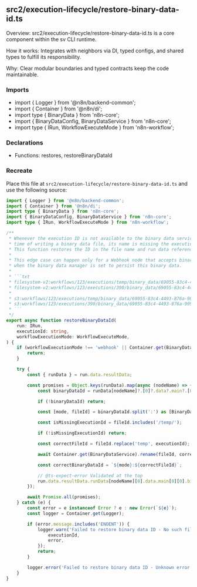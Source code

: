 ## src2/execution-lifecycle/restore-binary-data-id.ts

Overview: src2/execution-lifecycle/restore-binary-data-id.ts is a core component within the sv CLI runtime.

How it works: Integrates with neighbors via DI, typed configs, and shared types to fulfill its responsibility.

Why: Clear modular boundaries and typed contracts keep the code maintainable.

### Imports

- import { Logger } from '@n8n/backend-common';
- import { Container } from '@n8n/di';
- import type { BinaryData } from 'n8n-core';
- import { BinaryDataConfig, BinaryDataService } from 'n8n-core';
- import type { IRun, WorkflowExecuteMode } from 'n8n-workflow';

### Declarations

- Functions: restores, restoreBinaryDataId

### Recreate

Place this file at `src2/execution-lifecycle/restore-binary-data-id.ts` and use the following source:

```ts
import { Logger } from '@n8n/backend-common';
import { Container } from '@n8n/di';
import type { BinaryData } from 'n8n-core';
import { BinaryDataConfig, BinaryDataService } from 'n8n-core';
import type { IRun, WorkflowExecuteMode } from 'n8n-workflow';

/**
 * Whenever the execution ID is not available to the binary data service at the
 * time of writing a binary data file, its name is missing the execution ID.
 * This function restores the ID in the file name and run data reference.
 *
 * This edge case can happen only for a Webhook node that accepts binary data,
 * when the binary data manager is set to persist this binary data.
 *
 * ```txt
 * filesystem-v2:workflows/123/executions/temp/binary_data/69055-83c4-4493-876a-9092c4708b9b ->
 * filesystem-v2:workflows/123/executions/390/binary_data/69055-83c4-4493-876a-9092c4708b9b
 *
 * s3:workflows/123/executions/temp/binary_data/69055-83c4-4493-876a-9092c4708b9b ->
 * s3:workflows/123/executions/390/binary_data/69055-83c4-4493-876a-9092c4708b9b
 * ```
 */
export async function restoreBinaryDataId(
	run: IRun,
	executionId: string,
	workflowExecutionMode: WorkflowExecuteMode,
) {
	if (workflowExecutionMode !== 'webhook' || Container.get(BinaryDataConfig).mode === 'default') {
		return;
	}

	try {
		const { runData } = run.data.resultData;

		const promises = Object.keys(runData).map(async (nodeName) => {
			const binaryDataId = runData[nodeName]?.[0]?.data?.main?.[0]?.[0]?.binary?.data?.id;

			if (!binaryDataId) return;

			const [mode, fileId] = binaryDataId.split(':') as [BinaryData.StoredMode, string];

			const isMissingExecutionId = fileId.includes('/temp/');

			if (!isMissingExecutionId) return;

			const correctFileId = fileId.replace('temp', executionId);

			await Container.get(BinaryDataService).rename(fileId, correctFileId);

			const correctBinaryDataId = `${mode}:${correctFileId}`;

			// @ts-expect-error Validated at the top
			run.data.resultData.runData[nodeName][0].data.main[0][0].binary.data.id = correctBinaryDataId;
		});

		await Promise.all(promises);
	} catch (e) {
		const error = e instanceof Error ? e : new Error(`${e}`);
		const logger = Container.get(Logger);

		if (error.message.includes('ENOENT')) {
			logger.warn('Failed to restore binary data ID - No such file or dir', {
				executionId,
				error,
			});
			return;
		}

		logger.error('Failed to restore binary data ID - Unknown error', { executionId, error });
	}
}

```
